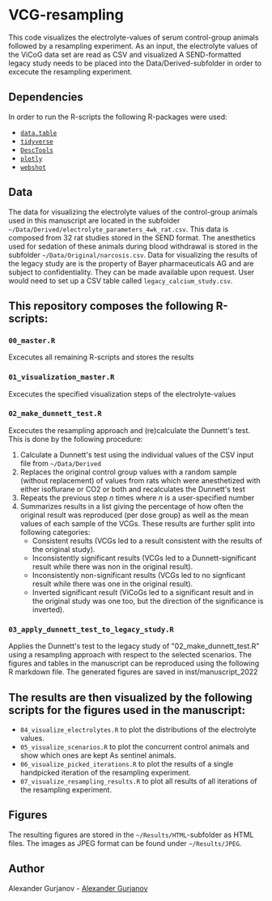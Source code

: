# VCG-resampling
This code visualizes the electrolyte-values of serum control-group animals followed by a resampling experiment.
As an input, the electrolyte values of the ViCoG data set are read as CSV and visualized
A SEND-formatted legacy study needs to be placed into the Data/Derived-subfolder in order to excecute the resampling experiment.

## Dependencies
In order to run the R-scripts the following R-packages were used:
- [`data.table`](https://CRAN.R-project.org/package=data.table)
- [`tidyverse`](https://doi.org/10.21105/joss.01686)
- [`DescTools`](https://cran.r-project.org/package=DescTools) 
- [`plotly`](https://plotly-r.com) 
- [`webshot`](https://CRAN.R-project.org/package=webshot) 

## Data
The data for visualizing the electrolyte values of the control-group animals used in this manuscript are located in the subfolder `~/Data/Derived/electrolyte_parameters_4wk_rat.csv`.
This data is composed from 32 rat studies stored in the SEND format. The anesthetics used for sedation of these animals during blood withdrawal is stored in the subfolder `~/Data/Original/narcosis.csv`.
Data for visualizing the results of the legacy study are is the property of Bayer pharmaceuticals AG and are subject to confidentiality. They can be made available upon request. User would need to set up a CSV table called `legacy_calcium_study.csv`.

## This repository composes the following R-scripts:
### `00_master.R`
Excecutes all remaining R-scripts and stores the results
### `01_visualization_master.R`
Excecutes the specified visualization steps of the electrolyte-values
### `02_make_dunnett_test.R`
Excecutes the resampling approach and (re)calculate the Dunnett's test.
This is done by the following procedure:
1) Calculate a Dunnett's test using the individual values of the CSV input file from `~/Data/Derived`
2) Replaces the original control group values with a random sample (without replacement) of values from rats which were anesthetized with either isoflurane or CO2 or both and recalculates the Dunnett's test
3) Repeats the previous step _n_ times where _n_ is a user-specified number
4) Summarizes results in a list giving the percentage of how often the original result was reproduced (per dose group) as well as the mean values of each sample of the VCGs.
  These results are further split into following categories:
    - Consistent results (VCGs led to a result consistent with the results of the original study).
    - Inconsistently significant results (VCGs led to a Dunnett-significant result while there was non in the original result).
    - Inconsistently non-significant results (VCGs led to no signficant result while there was one in the original result).
    - Inverted significant result (ViCoGs led to a significant result and in the original study was one too, but the direction of the significance is inverted).

### `03_apply_dunnett_test_to_legacy_study.R`
Applies the Dunnett's test to the legacy study of "02_make_dunnett_test.R"  using a resampling approach with respect to the selected scenarios.
The figures and tables in the manuscript can be reproduced using the following R markdown file. The generated figures are saved in inst/manuscript_2022

## The results are then visualized by the following scripts for the figures used in the manuscript:
- `04_visualize_electrolytes.R` to plot the distributions of the electrolyte values.
- `05_visualize_scenarios.R` to plot the concurrent control animals and show which ones are kept As sentinel animals.
- `06_visualize_picked_iterations.R` to plot the results of a single handpicked iteration of the resampling experiment.
- `07_visualize_resampling_results.R` to plot all results of all iterations of the resampling experiment.

## Figures
The resulting figures are stored in the `~/Results/HTML`-subfolder as HTML files. The images as JPEG format can be found under `~/Results/JPEG`.

## Author
Alexander Gurjanov - [Alexander Gurjanov](mailto:alexander.gurjanov@bayer.com)
